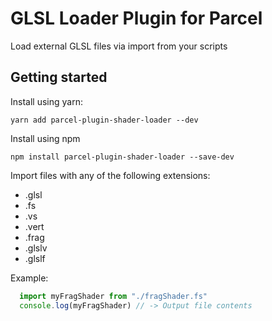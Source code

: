 # GLSL Loader Plugin for Parcel
Load external GLSL files via import from your scripts

## Getting started
Install using yarn:
```
yarn add parcel-plugin-shader-loader --dev
```

Install using npm
```
npm install parcel-plugin-shader-loader --save-dev
```

Import files with any of the following extensions:
+ .glsl
+ .fs
+ .vs
+ .vert
+ .frag
+ .glslv
+ .glslf

Example:
```js
  import myFragShader from "./fragShader.fs"
  console.log(myFragShader) // -> Output file contents
```
